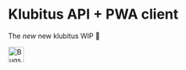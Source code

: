 # Klubitus API + PWA client

The *new* new klubitus WIP 💾

[<img src="https://images.typeform.com/images/QKuaAssrFCq7/image/default" alt="Bugsnag" height="32" />](http://www.bugsnag.com/)
